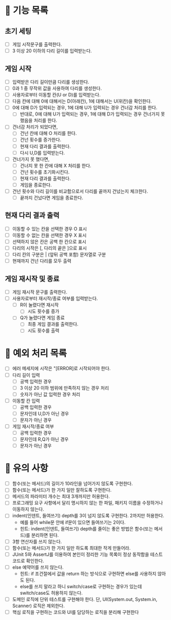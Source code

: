# 🌉 기능 목록
## 초기 세팅
- [ ] 게임 시작문구를 출력한다.
- [ ] 3 이상 20 이하의 다리 길이를 입력받는다.
## 게임 시작
- [ ] 입력받은 다리 길이만큼 다리를 생성한다.
- [ ] 0과 1 중 무작위 값을 사용하여 다리를 생성한다.
- [ ] 사용자로부터 이동할 칸(U or D)를 입력받는다.
- [ ] 다음 칸에 대해 0에 대해서는 D(아래칸), 1에 대해서는 U(위칸)을 확인한다.
- [ ] 0에 대해 D가 입력되는 경우, 1에 대해 U가 입력되는 경우 건너감 처리를 한다.
  - [ ] 반대로, 0에 대해 U가 입력되는 경우, 1에 대해 D가 입력되는 경우 건너가지 못 했음을 처리를 한다.
- [ ] 건너감 처리가 되었다면, 
  - [ ] 건넌 칸에 대해 O 처리를 한다. 
  - [ ] 건넌 횟수를 증가한다.
  - [ ] 현재 다리 결과를 출력한다. 
  - [ ] 다시 U,D를 입력받는다.
- [ ] 건너가지 못 했다면,
  - [ ] 건너지 못 한 칸에 대해 X 처리를 한다.
  - [ ] 건넌 횟수를 초기화시킨다.
  - [ ] 현재 다리 결과를 출력한다.
  - [ ] 게임을 종료한다.
- [ ] 건넌 횟수와 다리 길이를 비교함으로서 다리를 끝까지 건넜는지 체크한다.
  - [ ] 끝까지 건넜다면 게임을 종료한다.
## 현재 다리 결과 출력
- [ ] 이동할 수 있는 칸을 선택한 경우 O 표시
- [ ] 이동할 수 없는 칸을 선택한 경우 X 표시
- [ ] 선택하지 않은 칸은 공백 한 칸으로 표시
- [ ] 다리의 시작은 [, 다리의 끝은 ]으로 표시
- [ ] 다리 칸의 구분은 | (앞뒤 공백 포함) 문자열로 구분
- [ ] 현재까지 건넌 다리를 모두 출력
## 게임 재시작 및 종료
- [ ] 게임 재시작 문구를 출력한다.
- [ ] 사용자로부터 재시작/종료 여부를 입력받는다.
  - [ ] R이 눌렸다면 재시작
    - [ ] 시도 횟수를 증가
  - [ ] Q가 눌렸다면 게임 종료
    - [ ] 최종 게임 결과를 출력한다. 
    - [ ] 시도 횟수를 출력
# 🚫 예외 처리 목록
- [ ] 에러 메세지에 시작은 "[ERROR]로 시작되어야 한다.
- [ ] 다리 길이 입력
    - [ ] 공백 입력한 경우
    - [ ] 3 이상 20 이하 범위에 만족하지 않는 경우 처리
    - [ ] 숫자가 아닌 값 입력한 경우 처리
- [ ] 이동할 칸 입력
  - [ ] 공백 입력한 경우
  - [ ] 문자인데 U,D가 아닌 경우
  - [ ] 문자가 아닌 경우
- [ ] 게임 재시작/종료 여부
  - [ ] 공백 입력한 경우
  - [ ] 문자인데 R,Q가 아닌 경우
  - [ ] 문자가 아닌 경우
# 📌 유의 사항
- [ ] 함수(또는 메서드)의 길이가 10라인을 넘어가지 않도록 구현한다.
- [ ] 함수(또는 메서드)가 한 가지 일만 잘하도록 구현한다.
- [ ] 메서드의 파라미터 개수는 최대 3개까지만 허용한다.
- [ ] 프로그래밍 요구 사항에서 달리 명시하지 않는 한 파일, 패키지 이름을 수정하거나 이동하지 않는다.
- [ ] indent(인덴트, 들여쓰기) depth를 3이 넘지 않도록 구현한다. 2까지만 허용한다. 
  - 예를 들어 while문 안에 if문이 있으면 들여쓰기는 2이다. 
  - 힌트: indent(인덴트, 들여쓰기) depth를 줄이는 좋은 방법은 함수(또는 메서드)를 분리하면 된다.
- [ ] 3항 연산자를 쓰지 않는다. 
- [ ] 함수(또는 메서드)가 한 가지 일만 하도록 최대한 작게 만들어라.
- [ ] JUnit 5와 AssertJ를 이용하여 본인이 정리한 기능 목록이 정상 동작함을 테스트 코드로 확인한다.
- [ ] else 예약어를 쓰지 않는다. 
  - 힌트: if 조건절에서 값을 return 하는 방식으로 구현하면 else를 사용하지 않아도 된다. 
  - else를 쓰지 말라고 하니 switch/case로 구현하는 경우가 있는데 switch/case도 허용하지 않는다.
- [ ] 도메인 로직에 단위 테스트를 구현해야 한다. 단, UI(System.out, System.in, Scanner) 로직은 제외한다. 
- [ ] 핵심 로직을 구현하는 코드와 UI를 담당하는 로직을 분리해 구현한다
